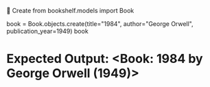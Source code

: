 🔸 Create
from bookshelf.models import Book

book = Book.objects.create(title="1984", author="George Orwell", publication_year=1949)
book
# Expected Output: <Book: 1984 by George Orwell (1949)>
